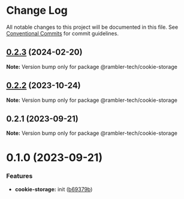 # Change Log

All notable changes to this project will be documented in this file.
See [Conventional Commits](https://conventionalcommits.org) for commit guidelines.

## [0.2.3](https://github.com/rambler-digital-solutions/rambler-common/compare/@rambler-tech/cookie-storage@0.2.2...@rambler-tech/cookie-storage@0.2.3) (2024-02-20)

**Note:** Version bump only for package @rambler-tech/cookie-storage

## [0.2.2](https://github.com/rambler-digital-solutions/rambler-common/compare/@rambler-tech/cookie-storage@0.2.1...@rambler-tech/cookie-storage@0.2.2) (2023-10-24)

**Note:** Version bump only for package @rambler-tech/cookie-storage

## 0.2.1 (2023-09-21)

**Note:** Version bump only for package @rambler-tech/cookie-storage

# 0.1.0 (2023-09-21)

### Features

- **cookie-storage:** init ([b69379b](https://github.com/rambler-digital-solutions/rambler-common/commit/b69379b4e71e39552dc168bd355ea6f727b766d8))
